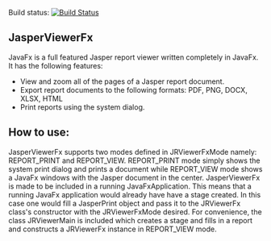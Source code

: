 Build status: [![Build Status](https://travis-ci.org/vinumeris/updatefx.png?branch=master)](https://travis-ci.org/vinumeris/updatefx)

JasperViewerFx
------------------

JavaFx is a full featured Jasper report viewer written completely in JavaFx. 
It has the following features:
* View and zoom  all of the pages of a Jasper report document.
* Export report documents to the following formats: PDF, PNG, DOCX, XLSX, HTML
* Print reports using the system dialog.

How to use:
------------
JasperViewerFx supports two modes defined in JRViewerFxMode namely:  REPORT_PRINT and REPORT_VIEW. 
REPORT_PRINT mode simply shows the system print dialog and prints a document while REPORT_VIEW mode 
shows a JavaFx windows with the Jasper document in the center.  JasperViewerFx is made to be included in a 
running JavaFxApplication.  This means that a running JavaFx application would already have have a stage 
created.   In this case one would fill a JasperPrint object and pass it to the JRViewerFx class's constructor
 with the JRViewerFxMode desired. For convenience, the class JRViewerMain is included which creates a stage
 and fills in a report and constructs a JRViewerFx instance in REPORT_VIEW mode.